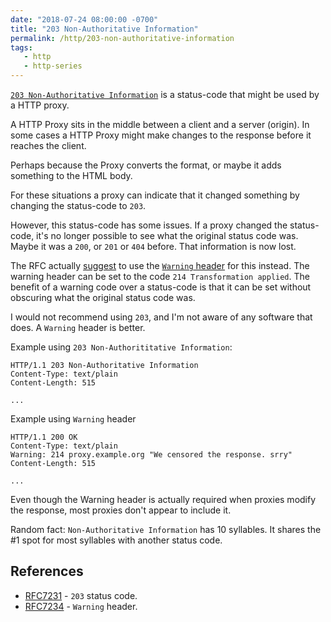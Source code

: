 ```yaml
---
date: "2018-07-24 08:00:00 -0700"
title: "203 Non-Authoritative Information"
permalink: /http/203-non-authoritative-information
tags:
   - http
   - http-series
---
```


[`203 Non-Authoritative Information`][1] is a status-code that might be used by
a HTTP proxy.

A HTTP Proxy sits in the middle between a client and a server (origin). In
some cases a HTTP Proxy might make changes to the response before it reaches
the client.

Perhaps because the Proxy converts the format, or maybe it adds something to
the HTML body.

For these situations a proxy can indicate that it changed something by
changing the status-code to `203`.

However, this status-code has some issues. If a proxy changed the status-code,
it's no longer possible to see what the original status code was. Maybe it was
a `200`, or `201` or `404` before. That information is now lost.

The RFC actually [suggest][1] to use the [`Warning` header][2] for this instead.
The warning header can be set to the code `214 Transformation applied`. The
benefit of a warning code over a status-code is that it can be set without
obscuring what the original status code was.

I would not recommend using `203`, and I'm not aware of any software that does.
A `Warning` header is better.

Example using `203 Non-Authorititative Information`:

```http
HTTP/1.1 203 Non-Authoritative Information
Content-Type: text/plain
Content-Length: 515

...
```

Example using `Warning` header

```http
HTTP/1.1 200 OK
Content-Type: text/plain
Warning: 214 proxy.example.org "We censored the response. srry"
Content-Length: 515

...
```

Even though the Warning header is actually required when proxies modify
the response, most proxies don't appear to include it.

Random fact: `Non-Authoritative Information` has 10 syllables. It shares
the #1 spot for most syllables with another status code.

References
----------

* [RFC7231][1] - `203` status code.
* [RFC7234][2] - `Warning` header.

[1]: https://tools.ietf.org/html/rfc7231#section-6.3.3
[2]: https://tools.ietf.org/html/rfc7234#section-5.5
